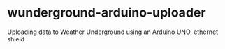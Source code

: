 wunderground-arduino-uploader
=============================

Uploading data to Weather Underground using an Arduino UNO, ethernet shield
